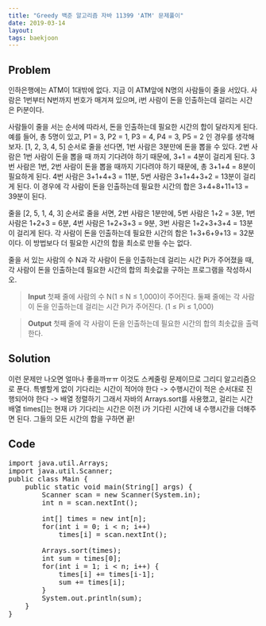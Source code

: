 ```yaml
---
title: "Greedy 백준 알고리즘 자바 11399 'ATM' 문제풀이"
date: 2019-03-14
layout:
tags: baekjoon
---
```



## Problem
인하은행에는 ATM이 1대밖에 없다. 지금 이 ATM앞에 N명의 사람들이 줄을 서있다. 사람은 1번부터 N번까지 번호가 매겨져 있으며, i번 사람이 돈을 인출하는데 걸리는 시간은 Pi분이다.

사람들이 줄을 서는 순서에 따라서, 돈을 인출하는데 필요한 시간의 합이 달라지게 된다. 예를 들어, 총 5명이 있고, P1 = 3, P2 = 1, P3 = 4, P4 = 3, P5 = 2 인 경우를 생각해보자. [1, 2, 3, 4, 5] 순서로 줄을 선다면, 1번 사람은 3분만에 돈을 뽑을 수 있다. 2번 사람은 1번 사람이 돈을 뽑을 때 까지 기다려야 하기 때문에, 3+1 = 4분이 걸리게 된다. 3번 사람은 1번, 2번 사람이 돈을 뽑을 때까지 기다려야 하기 때문에, 총 3+1+4 = 8분이 필요하게 된다. 4번 사람은 3+1+4+3 = 11분, 5번 사람은 3+1+4+3+2 = 13분이 걸리게 된다. 이 경우에 각 사람이 돈을 인출하는데 필요한 시간의 합은 3+4+8+11+13 = 39분이 된다.

줄을 [2, 5, 1, 4, 3] 순서로 줄을 서면, 2번 사람은 1분만에, 5번 사람은 1+2 = 3분, 1번 사람은 1+2+3 = 6분, 4번 사람은 1+2+3+3 = 9분, 3번 사람은 1+2+3+3+4 = 13분이 걸리게 된다. 각 사람이 돈을 인출하는데 필요한 시간의 합은 1+3+6+9+13 = 32분이다. 이 방법보다 더 필요한 시간의 합을 최소로 만들 수는 없다.

줄을 서 있는 사람의 수 N과 각 사람이 돈을 인출하는데 걸리는 시간 Pi가 주어졌을 때, 각 사람이 돈을 인출하는데 필요한 시간의 합의 최솟값을 구하는 프로그램을 작성하시오.

> <b>Input</b>
첫째 줄에 사람의 수 N(1 ≤ N ≤ 1,000)이 주어진다. 둘째 줄에는 각 사람이 돈을 인출하는데 걸리는 시간 Pi가 주어진다. (1 ≤ Pi ≤ 1,000)

> <b>Output</b>
첫째 줄에 각 사람이 돈을 인출하는데 필요한 시간의 합의 최솟값을 출력한다.

## Solution
이런 문제만 나오면 얼마나 좋을까ㅠㅠ
이것도 스케줄링 문제이므로 그리디 알고리즘으로 푼다. 특별할게 없이 기다리는 시간이 적어야 한다 -> 수행시간이 적은 순서대로 진행되어야 한다 -> 배열 정렬하기
그래서 자바의 Arrays.sort를 사용했고, 걸리는 시간 배열 times[]는 현재 i가 기다리는 시간은 이전 i가 기다린 시간에 내 수행시간을 더해주면 된다. 그들의 모든 시간의 합을 구하면 끝!


## Code
<pre>
import java.util.Arrays;
import java.util.Scanner;
public class Main {
	public static void main(String[] args) {
		Scanner scan = new Scanner(System.in);
		int n = scan.nextInt();
		
		int[] times = new int[n];
		for(int i = 0; i < n; i++)
			times[i] = scan.nextInt();
		
		Arrays.sort(times);
		int sum = times[0];
		for(int i = 1; i < n; i++) {
			times[i] += times[i-1];
			sum += times[i];
		}
		System.out.println(sum);
	}
}
